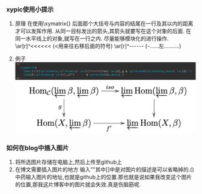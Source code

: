 ### xypic使用小提示
1. 原理
    在使用\xymatrix{} 后面那个大括号与内容的结尾在一行及其以内的距离才可以发挥作用.
	从同一目标发出的箭头,其箭头就要写在这个对象的后面.
	在同一水平线上的对象,就写在一行之内.
	尽量能够模块化的进行操作.
	\ar[r]^<<<<<< (<用来往右移后面的符号)
	\ar[r]^------ (-......左..........)

2. 例子
	![data](https://raw.githubusercontent.com/AlexandRLX/AlexandRLX.github.io/master/img/%E5%B1%8F%E5%B9%95%E5%BF%AB%E7%85%A7%202020-02-07%20%E4%B8%8A%E5%8D%882.10.04.png)
   ![commutative diagram](https://raw.githubusercontent.com/AlexandRLX/AlexandRLX.github.io/master/img/%E5%B1%8F%E5%B9%95%E5%BF%AB%E7%85%A7%202020-02-07%20%E4%B8%8A%E5%8D%881.54.23.png)

### 如何在blog中插入图片
1. 将所选图片存储在电脑上,然后上传至github上
2. 在博文需要插入图片的地方 输入"![]()"其中[]中是对图片的描述是可以省略掉的.()中药输入图片的地址,也就是github上的位置.那也就是说如果我改变这个图片的位置,那我这片博客中的图片就会失效.真是伤脑筋呢.
